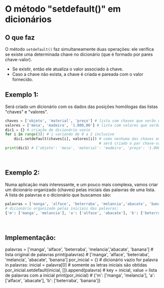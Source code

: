 # O método "setdefault()" em dicionários

## O que faz
O método ```setdefault()``` faz simultaneamente duas operações: ele verifica se existe uma determinada chave no dicionário (que é formado por pares chave-valor).<br/>
* Se existir, então ele atualiza o valor associado à chave.<br/>
* Caso a chave não exista, a chave é criada e pareada com o valor fornecido.<br/>

## Exemplo 1:<br/>
Será criado um dicionário com os dados das posições homólogas das listas "chaves" e "valores".<br/> 
```python
chaves = ['objeto', 'material', 'preço'] # lista com chaves que serão usadas on dicionário
valores = ['mesa', 'madeira', '1.000,00'] # lista com valores que serão usados no dicionário
dic1 = {} # criação de dicionário vazio
for i in range(3): # i variando de 0 a 2 inclusive
    dic1.setdefault(chaves[i], valores[i]) # como nenhuma das chaves existe,
                                           # será criado o par chave-valor com os dados das posições homólogas das duas listas.
print(dic1) # {'objeto': 'mesa', 'material': 'madeira', 'preço': '1.000,00'}
```
<br/>

## Exemplo 2:<br/>
Numa aplicação mais interessante, e um pouco mais complexa, vamos criar um dicionário organizado (chaves) pelas iniciais das palavras de uma lista.<br/>
A lista de palavras e o dicionário que buscamos são:<br/>
```python
palavras = ['manga', 'alface', 'beterraba', 'melancia','abacate', 'banana']
# dicionário organizado pelas iniciais das palavras:
{'m': ['manga', 'melancia'], 'a': ['alface', 'abacate'], 'b': ['beterraba', 'banana']}
```
<br/>

## Implementação:<br/>
palavras = ['manga', 'alface', 'beterraba', 'melancia','abacate', 'banana'] # lista original de palavras
print(palavras) # ['manga', 'alface', 'beterraba', 'melancia', 'abacate', 'banana']
por_inicial = {} # dicionário vazio
for palavra in palavras:
    inicial = palavra[0] # somente as letras iniciais são obtidas
    por_inicial.setdefault(inicial, []).append(palavra) # key = inicial, value = lista de palavras com a inicial
print(por_inicial) # {'m': ['manga', 'melancia'], 'a': ['alface', 'abacate'], 'b': ['beterraba', 'banana']}
```
